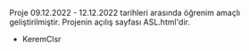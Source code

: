 Proje 09.12.2022 - 12.12.2022 tarihleri arasında öğrenim amaçlı geliştirilmiştir. Projenin açılış sayfası ASL.html'dir.

- KeremClsr
